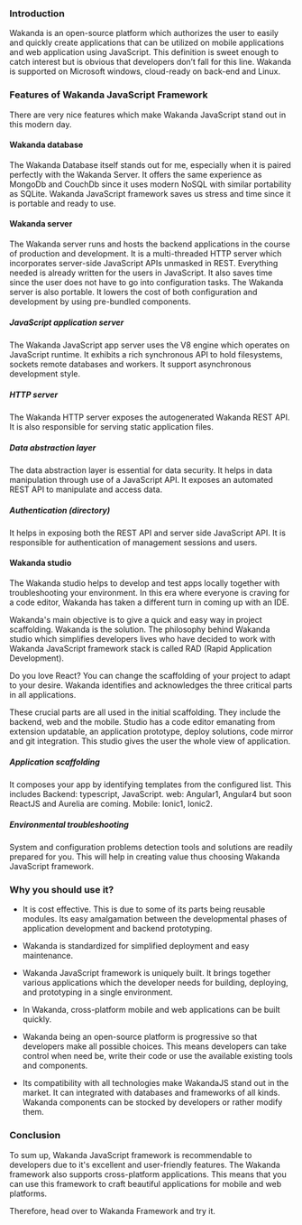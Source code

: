 ### Introduction
Wakanda is an open-source platform which authorizes the user to easily and quickly create applications that can be utilized on mobile applications and web application using JavaScript. This definition is sweet enough to catch interest but is obvious that developers don’t fall for this line. Wakanda is supported on Microsoft windows, cloud-ready on back-end and Linux. 

### Features of Wakanda JavaScript Framework 
There are very nice features which make Wakanda JavaScript stand out in this modern day. 

#### Wakanda database
The Wakanda Database itself stands out for me, especially when it is paired perfectly with the Wakanda Server. It offers the same experience as MongoDb and CouchDb since it uses modern NoSQL with similar portability as SQLite. Wakanda JavaScript framework saves us stress and time since it is portable and ready to use. 

#### Wakanda server
The Wakanda server runs and hosts the backend applications in the course of production and development. It is a multi-threaded HTTP server which incorporates server-side JavaScript APIs unmasked in REST. Everything needed is already written for the users in JavaScript. It also saves time since the user does not have to go into configuration tasks. The Wakanda server is also portable. It lowers the cost of both configuration and development by using pre-bundled components.

##### JavaScript application server
The Wakanda JavaScript app server uses the V8 engine which operates on JavaScript runtime. It exhibits a rich synchronous API to hold filesystems, sockets remote databases and workers. It support asynchronous development style.

##### HTTP server
The Wakanda HTTP server exposes the autogenerated Wakanda REST API. It is also responsible for serving static application files.

##### Data abstraction layer
The data abstraction layer is essential for data security. It helps in data manipulation through use of a JavaScript API. It exposes an automated REST API to manipulate and access data.

##### Authentication (directory)
It helps in exposing both the REST API and server side JavaScript API. It is responsible for authentication of management sessions and users.

#### Wakanda studio
The Wakanda studio helps to develop and test apps locally together with troubleshooting your environment. In this era where everyone is craving for a code editor, Wakanda has taken a different turn in coming up with an IDE. 

Wakanda's main objective is to give a quick and easy way in project scaffolding. Wakanda is the solution. The philosophy behind Wakanda studio which simplifies developers lives who have decided to work with Wakanda JavaScript framework stack is called RAD (Rapid Application Development).

Do you love React? You can change the scaffolding of your project to adapt to your desire. Wakanda identifies and acknowledges the three critical parts in all applications.

These crucial parts are all used in the initial scaffolding. They include the backend, web and the mobile. Studio has a code editor emanating from extension updatable, an application prototype, deploy solutions, code mirror and git integration. This studio gives the user the whole view of application.

##### Application scaffolding
It composes your app by identifying templates from the configured list. This includes Backend: typescript, JavaScript. web: Angular1, Angular4 but soon ReactJS and Aurelia are coming. Mobile: Ionic1, Ionic2.

##### Environmental troubleshooting
System and configuration problems detection tools and solutions are readily prepared for you. This will help in creating value thus choosing Wakanda JavaScript framework.

### Why you should use it? 
- It is cost effective. This is due to some of its parts being reusable modules. Its easy amalgamation between the developmental phases of application development and backend prototyping.
- Wakanda is standardized for simplified deployment and easy maintenance.

- Wakanda JavaScript framework is uniquely built. It brings together various applications which the developer needs for building, deploying, and prototyping in a single environment.

- In Wakanda, cross-platform mobile and web applications can be built quickly.

- Wakanda being an open-source platform is progressive so that developers make all possible choices. This means developers can take control when need be, write their code or use the available existing tools and components.

- Its compatibility with all technologies make WakandaJS stand out in the market. It can integrated with databases and frameworks of all kinds. Wakanda components can be stocked by developers or rather modify them. 

### Conclusion 
To sum up, Wakanda JavaScript framework is recommendable to developers due to it's excellent and user-friendly features. The Wakanda framework also supports cross-platform applications. This means that you can use this framework to craft beautiful applications for mobile and web platforms.  

Therefore, head over to Wakanda Framework and try it.

